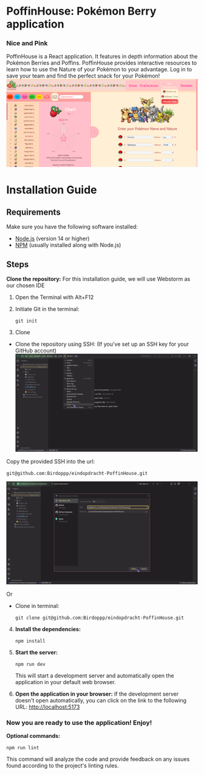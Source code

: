 # PoffinHouse: Pokémon Berry application

### Nice and Pink

PoffinHouse is a React application. It features in depth information about the Pokémon Berries and Poffins. PoffinHouse
provides interactive resources to learn how to use the Nature of your Pokémon to your advantage. Log in to save your
team and find the perfect snack for your Pokémon!
![PoffinHouse-screenshot.png](src%2Fassets%2Freadme-assets%2FPoffinHouse-screenshot.png)

# Installation Guide

## Requirements

Make sure you have the following software installed:

- [Node.js](https://nodejs.org/) (version 14 or higher)
- [NPM](https://www.npmjs.com/) (usually installed along with Node.js)

## Steps

**Clone the repository:**
For this installation guide, we will use Webstorm as our chosen IDE

1. Open the Terminal with Alt+F12

2. Initiate Git in the terminal:
   ```
   git init
   ```

3. Clone

- Clone the repository using SSH:
  (If you've set up an SSH key for your GitHub account)
  ![clone under Git](src%2Fassets%2Freadme-assets%2Fgit-clone.png)

Copy the provided SSH into the url:

   ```
   git@github.com:Birdoppp/eindopdracht-PoffinHouse.git
   ```

![clone-screenshot1.png](src%2Fassets%2Freadme-assets%2Fclone-screenshot1.png)

Or

- Clone in terminal:

   ```
   git clone git@github.com:Birdoppp/eindopdracht-PoffinHouse.git
   ```

4. **Install the dependencies:**

   ```
   npm install
   ```


5. **Start the server:**
   ```
   npm run dev
   ```

   This will start a development server and automatically open the application in your default web browser.


6. **Open the application in your browser:**
   If the development server doesn't open automatically, you can click on the link to the following
   URL: [http://localhost:5173](http://localhost:5173)

### Now you are ready to use the application! Enjoy!

 **Optional commands:**
   ```
   npm run lint
   ```
   This command will analyze the code and provide feedback on any issues found according to the project's linting rules.